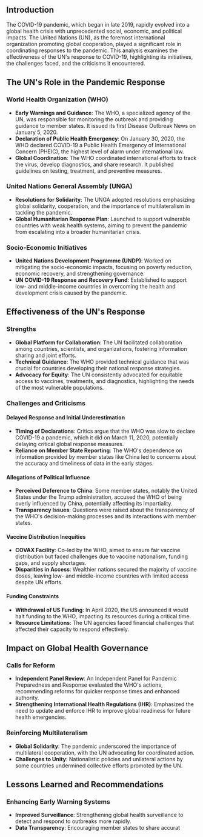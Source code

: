 ## Introduction

The COVID-19 pandemic, which began in late 2019, rapidly evolved into a global health crisis with unprecedented social, economic, and political impacts. The United Nations (UN), as the foremost international organization promoting global cooperation, played a significant role in coordinating responses to the pandemic. This analysis examines the effectiveness of the UN's response to COVID-19, highlighting its initiatives, the challenges faced, and the criticisms it encountered.

## The UN's Role in the Pandemic Response

### World Health Organization (WHO)

- **Early Warnings and Guidance**: The WHO, a specialized agency of the UN, was responsible for monitoring the outbreak and providing guidance to member states. It issued its first Disease Outbreak News on January 5, 2020.
- **Declaration of Public Health Emergency**: On January 30, 2020, the WHO declared COVID-19 a Public Health Emergency of International Concern (PHEIC), the highest level of alarm under international law.
- **Global Coordination**: The WHO coordinated international efforts to track the virus, develop diagnostics, and share research. It published guidelines on testing, treatment, and preventive measures.

### United Nations General Assembly (UNGA)

- **Resolutions for Solidarity**: The UNGA adopted resolutions emphasizing global solidarity, cooperation, and the importance of multilateralism in tackling the pandemic.
- **Global Humanitarian Response Plan**: Launched to support vulnerable countries with weak health systems, aiming to prevent the pandemic from escalating into a broader humanitarian crisis.

### Socio-Economic Initiatives

- **United Nations Development Programme (UNDP)**: Worked on mitigating the socio-economic impacts, focusing on poverty reduction, economic recovery, and strengthening governance.
- **UN COVID-19 Response and Recovery Fund**: Established to support low- and middle-income countries in overcoming the health and development crisis caused by the pandemic.

## Effectiveness of the UN's Response

### Strengths

- **Global Platform for Collaboration**: The UN facilitated collaboration among countries, scientists, and organizations, fostering information sharing and joint efforts.
- **Technical Guidance**: The WHO provided technical guidance that was crucial for countries developing their national response strategies.
- **Advocacy for Equity**: The UN consistently advocated for equitable access to vaccines, treatments, and diagnostics, highlighting the needs of the most vulnerable populations.

### Challenges and Criticisms

#### Delayed Response and Initial Underestimation

- **Timing of Declarations**: Critics argue that the WHO was slow to declare COVID-19 a pandemic, which it did on March 11, 2020, potentially delaying critical global response measures.
- **Reliance on Member State Reporting**: The WHO's dependence on information provided by member states like China led to concerns about the accuracy and timeliness of data in the early stages.

#### Allegations of Political Influence

- **Perceived Deference to China**: Some member states, notably the United States under the Trump administration, accused the WHO of being overly influenced by China, potentially affecting its impartiality.
- **Transparency Issues**: Questions were raised about the transparency of the WHO's decision-making processes and its interactions with member states.

#### Vaccine Distribution Inequities

- **COVAX Facility**: Co-led by the WHO, aimed to ensure fair vaccine distribution but faced challenges due to vaccine nationalism, funding gaps, and supply shortages.
- **Disparities in Access**: Wealthier nations secured the majority of vaccine doses, leaving low- and middle-income countries with limited access despite UN efforts.

#### Funding Constraints

- **Withdrawal of US Funding**: In April 2020, the US announced it would halt funding to the WHO, impacting its resources during a critical time.
- **Resource Limitations**: The UN agencies faced financial challenges that affected their capacity to respond effectively.

## Impact on Global Health Governance

### Calls for Reform

- **Independent Panel Review**: An Independent Panel for Pandemic Preparedness and Response evaluated the WHO's actions, recommending reforms for quicker response times and enhanced authority.
- **Strengthening International Health Regulations (IHR)**: Emphasized the need to update and enforce IHR to improve global readiness for future health emergencies.

### Reinforcing Multilateralism

- **Global Solidarity**: The pandemic underscored the importance of multilateral cooperation, with the UN advocating for coordinated action.
- **Challenges to Unity**: Nationalistic policies and unilateral actions by some countries undermined collective efforts promoted by the UN.

## Lessons Learned and Recommendations

### Enhancing Early Warning Systems

- **Improved Surveillance**: Strengthening global health surveillance to detect and respond to outbreaks more rapidly.
- **Data Transparency**: Encouraging member states to share accurat
